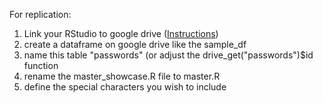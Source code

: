 For replication:

1. Link your RStudio to google drive ([Instructions](https://www.jdtrat.com/blog/connect-shiny-google/))
2. create a dataframe on google drive like the sample_df
3. name this table "passwords" (or adjust the drive_get("passwords")$id function
4. rename the master_showcase.R file to master.R
5. define the special characters you wish to include
